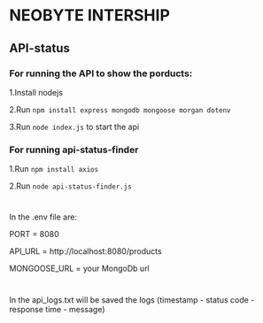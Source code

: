 # NEOBYTE INTERSHIP

## API-status

### For running the API to show the porducts:

1.Install nodejs

2.Run
```npm install express mongodb mongoose morgan dotenv```

3.Run 
```node index.js```
 to start the api


### For running api-status-finder
1.Run ```npm install axios```

2.Run ```node api-status-finder.js```

#


In the .env file are:

PORT = 8080

API_URL =  http://localhost:8080/products

MONGOOSE_URL = your MongoDb url 
#

In the api_logs.txt will be saved the logs (timestamp - status code - response time - message)